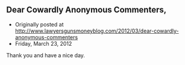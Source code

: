 ## Dear Cowardly Anonymous Commenters,

 * Originally posted at http://www.lawyersgunsmoneyblog.com/2012/03/dear-cowardly-anonymous-commenters
 * Friday, March 23, 2012

Thank you and have a nice day.